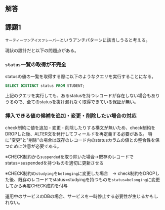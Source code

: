 ## 解答

## 課題1
`サーティーワンアイスフレーバー`というアンチパターンに該当しうると考える。

現状の設計だと以下の問題点がある。

### `status`一覧の取得が不完全

statusの値の一覧を取得する際に以下のようなクエリを実行することになる。
```sql
SELECT DISTINCT status FROM STUDENT;
```

上記のクエリを実行しても、あるstatusを持つレコードが存在しない場合もありうるので、全てのstatusを抜け漏れなく取得できている保証が無い。

### 挿入できる値の候補を追加・変更・削除したい場合の対応

check制約に値を追加・変更・削除したりする構文が無いため、check制約をDROPした後、ALTER文を発行してフィールドを再定義する必要がある。
特に"変更"と"削除"の場合は既存のレコード内のstatusカラムの値との整合性を保つために注意が必要である。


※CHECK制約から`suspended`を取り除いた場合→既存のレコードでstatus=suspendedを持つものを適切に更新させる


※CHECK制約の`studying`を`belonging`に変更した場合　→ check制約をDROPした後、既存のレコードでstatus=studyingを持つものを`status=belonging`に変更してから再度CHECK成約を付与


運用中のサービスのDBの場合、サービスを一時停止する必要性が生じるかもしれない。
